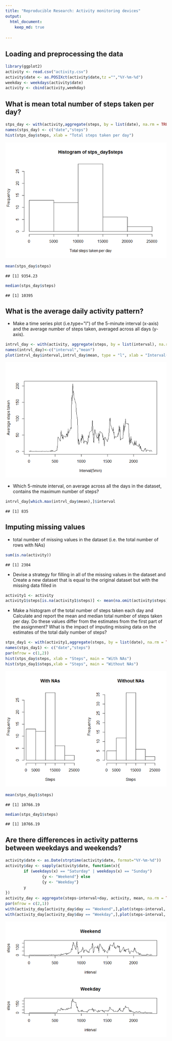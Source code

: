 ```yaml
---
title: "Reproducible Research: Activity monitoring devices"
output: 
  html_document:
    keep_md: true
    
---
```


## Loading and preprocessing the data

```r
library(ggplot2)
activity <- read.csv("activity.csv")
activity$date <- as.POSIXct(activity$date,tz ="","%Y-%m-%d")
weekday <- weekdays(activity$date)
activity <- cbind(activity,weekday)
```

## What is mean total number of steps taken per day?

```r
stps_day <- with(activity,aggregate(steps, by = list(date), na.rm = TRUE, FUN = sum))
names(stps_day) <- c("date","steps")
hist(stps_day$steps, xlab = "Total steps taken per day")
```

![](PA1_template_files/figure-html/unnamed-chunk-2-1.png)<!-- -->

```r
mean(stps_day$steps)
```

```
## [1] 9354.23
```

```r
median(stps_day$steps)
```

```
## [1] 10395
```
## What is the average daily activity pattern?
- Make a time series plot (i.e.type="l") of the 5-minute interval (x-axis) and the average number of steps taken, averaged across all days (y-axis).

```r
intrvl_day <- with(activity, aggregate(steps, by = list(interval), na.rm = TRUE, FUN = mean))
names(intrvl_day)<-c("interval","mean")
plot(intrvl_day$interval,intrvl_day$mean, type = "l", xlab = "Interval(5min)", ylab = "Average steps taken")
```

![](PA1_template_files/figure-html/unnamed-chunk-3-1.png)<!-- -->

- Which 5-minute interval, on average across all the days in the dataset, contains the maximum number of steps?

```r
intrvl_day[which.max(intrvl_day$mean),]$interval
```

```
## [1] 835
```
## Imputing missing values
-  total number of missing values in the dataset (i.e. the total number of rows with NAs)

```r
sum(is.na(activity))
```

```
## [1] 2304
```
- Devise a strategy for filling in all of the missing values in the dataset and Create a new dataset that is equal to the original dataset but with the missing data filled in

```r
activity1 <- activity
activity1$steps[is.na(activity1$steps)] <- mean(na.omit(activity$steps))
```
- Make a histogram of the total number of steps taken each day and Calculate and report the mean and median total number of steps taken per day. Do these values differ from the estimates from the first part of the assignment? What is the impact of imputing missing data on the estimates of the total daily number of steps?

```r
stps_day1 <- with(activity1,aggregate(steps, by = list(date), na.rm = TRUE, FUN = sum))
names(stps_day1) <- c("date","steps")
par(mfrow = c(1,2))
hist(stps_day$steps, xlab = "Steps", main = "With NAs")
hist(stps_day1$steps,xlab = "Steps", main = "Without NAs")
```

![](PA1_template_files/figure-html/unnamed-chunk-7-1.png)<!-- -->

```r
mean(stps_day1$steps)
```

```
## [1] 10766.19
```

```r
median(stps_day1$steps)
```

```
## [1] 10766.19
```
## Are there differences in activity patterns between weekdays and weekends?

```r
activity$date <- as.Date(strptime(activity$date, format="%Y-%m-%d"))
activity$day <- sapply(activity$date, function(x){
        if (weekdays(x) == "Saturday" | weekdays(x) == "Sunday")
                {y <- "Weekend"} else
                {y <- "Weekday"}
        y
})
activity_day <- aggregate(steps~interval+day, activity, mean, na.rm = TRUE)
par(mfrow = c(2,1))
with(activity_day[activity_day$day == "Weekend",],plot(steps~interval, type = "l", main = "Weekend"))
with(activity_day[activity_day$day == "Weekday",],plot(steps~interval, type = "l", main = "Weekday"))
```

![](PA1_template_files/figure-html/unnamed-chunk-8-1.png)<!-- -->
